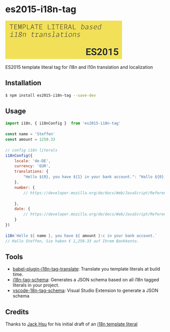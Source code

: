 # es2015-i18n-tag
![](images/es2015-i18n-tag-icon-big.jpg)

ES2015 template literal tag for i18n and l10n translation and localization

## Installation
```sh
$ npm install es2015-i18n-tag --save-dev
```

## Usage
```js
import i18n, { i18nConfig }  from 'es2015-i18n-tag'

const name = 'Steffen'
const amount = 1250.33

// config i18n literals
i18nConfig({
    locale: 'de-DE',
    currency: 'EUR',
    translations: {
        "Hello ${0}, you have ${1} in your bank account.": "Hallo ${0}, Sie haben ${1} auf Ihrem Bankkonto."
    },
    number: {
        // https://developer.mozilla.org/de/docs/Web/JavaScript/Reference/Global_Objects/Number/toLocaleString

    },
    date: {
        // https://developer.mozilla.org/de/docs/Web/JavaScript/Reference/Global_Objects/Date/toLocaleString
    }
})
        
i18n`Hello ${ name }, you have ${ amount }:c in your bank account.`
// Hallo Steffen, Sie haben € 1,250.33 auf Ihrem Bankkonto.
```

## Tools

* [babel-plugin-i18n-tag-translate](https://github.com/skolmer/babel-plugin-i18n-tag-translate): Translate you template literals at build time.
* [i18n-tag-schema](https://github.com/skolmer/i18n-tag-schema): Generates a JSON schema based on all i18n tagged literals in your project.
* [vscode-18n-tag-schema](https://github.com/skolmer/vscode-i18n-tag-schema): Visual Studio Extension to generate a JSON schema

## Credits

Thanks to [Jack Hsu](https://github.com/jaysoo) for his initial draft of an [i18n template literal](http://jaysoo.ca/2014/03/20/i18n-with-es6-template-strings/)